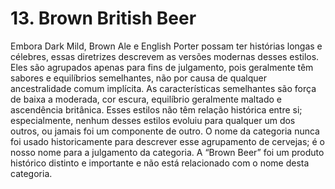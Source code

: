 # 13. Brown British Beer

Embora Dark Mild, Brown Ale e English Porter possam ter histórias longas e célebres, essas diretrizes descrevem as versões modernas desses estilos. Eles são agrupados apenas para fins de julgamento, pois geralmente têm sabores e equilíbrios semelhantes, não por causa de qualquer ancestralidade comum implícita. As características semelhantes são força de baixa a moderada, cor escura, equilíbrio geralmente maltado e ascendência britânica. Esses estilos não têm relação histórica entre si; especialmente, nenhum desses estilos evoluiu para qualquer um dos outros, ou jamais foi um componente de outro. O nome da categoria nunca foi usado historicamente para descrever esse agrupamento de cervejas; é o nosso nome para a julgamento da categoria. A “Brown Beer” foi um produto histórico distinto e importante e não está relacionado com o nome desta categoria.
